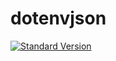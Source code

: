 # dotenvjson

[![Standard Version](https://img.shields.io/badge/release-standard%20version-brightgreen.svg?style=flat-square)](https://github.com/conventional-changelog/standard-version)
